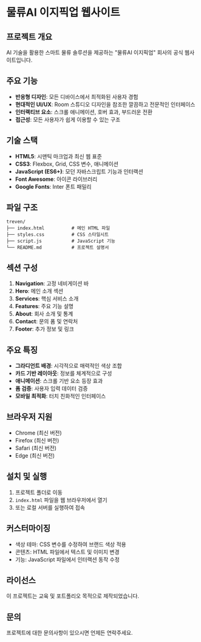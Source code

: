 # 물류AI 이지픽업 웹사이트

## 프로젝트 개요
AI 기술을 활용한 스마트 물류 솔루션을 제공하는 "물류AI 이지픽업" 회사의 공식 웹사이트입니다.

## 주요 기능
- **반응형 디자인**: 모든 디바이스에서 최적화된 사용자 경험
- **현대적인 UI/UX**: Room 스튜디오 디자인을 참조한 깔끔하고 전문적인 인터페이스
- **인터랙티브 요소**: 스크롤 애니메이션, 호버 효과, 부드러운 전환
- **접근성**: 모든 사용자가 쉽게 이용할 수 있는 구조

## 기술 스택
- **HTML5**: 시맨틱 마크업과 최신 웹 표준
- **CSS3**: Flexbox, Grid, CSS 변수, 애니메이션
- **JavaScript (ES6+)**: 모던 자바스크립트 기능과 인터랙션
- **Font Awesome**: 아이콘 라이브러리
- **Google Fonts**: Inter 폰트 패밀리

## 파일 구조
```
treven/
├── index.html          # 메인 HTML 파일
├── styles.css          # CSS 스타일시트
├── script.js           # JavaScript 기능
└── README.md           # 프로젝트 설명서
```

## 섹션 구성
1. **Navigation**: 고정 네비게이션 바
2. **Hero**: 메인 소개 섹션
3. **Services**: 핵심 서비스 소개
4. **Features**: 주요 기능 설명
5. **About**: 회사 소개 및 통계
6. **Contact**: 문의 폼 및 연락처
7. **Footer**: 추가 정보 및 링크

## 주요 특징
- **그라디언트 배경**: 시각적으로 매력적인 색상 조합
- **카드 기반 레이아웃**: 정보를 체계적으로 구성
- **애니메이션**: 스크롤 기반 요소 등장 효과
- **폼 검증**: 사용자 입력 데이터 검증
- **모바일 최적화**: 터치 친화적인 인터페이스

## 브라우저 지원
- Chrome (최신 버전)
- Firefox (최신 버전)
- Safari (최신 버전)
- Edge (최신 버전)

## 설치 및 실행
1. 프로젝트 폴더로 이동
2. `index.html` 파일을 웹 브라우저에서 열기
3. 또는 로컬 서버를 실행하여 접속

## 커스터마이징
- 색상 테마: CSS 변수를 수정하여 브랜드 색상 적용
- 콘텐츠: HTML 파일에서 텍스트 및 이미지 변경
- 기능: JavaScript 파일에서 인터랙션 동작 수정

## 라이선스
이 프로젝트는 교육 및 포트폴리오 목적으로 제작되었습니다.

## 문의
프로젝트에 대한 문의사항이 있으시면 언제든 연락주세요.
